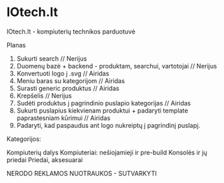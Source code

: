 # IOtech.lt
IOtech.lt - kompiuterių technikos parduotuvė

Planas
1. Sukurti search // Nerijus
2. Duomenų bazė + backend - produktam, searchui, vartotojai // Nerijus
4. Konvertuoti logo į .svg // Airidas
5. Meniu baras su kategorijom // Airidas
6. Surasti generic produktus // Airidas
7. Krepšelis // Nerijus
8. Sudėti produktus į pagrindinio puslapio kategorijas // Airidas
9. Sukurti puslapius kiekvienam produktui + padaryti template paprastesniam kūrimui // Airidas
10. Padaryti, kad paspaudus ant logo nukreiptų į pagrindinį puslapį.

Kategorijos:

Kompiuterių dalys
Kompiuteriai: nešiojamieji ir pre-build
Konsolės ir jų priedai
Priedai, aksesuarai

NERODO REKLAMOS NUOTRAUKOS - SUTVARKYTI
